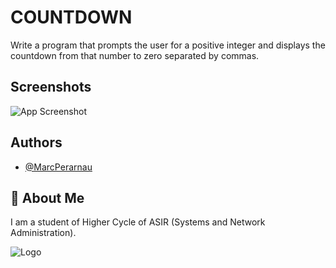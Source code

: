 
# COUNTDOWN
Write a program that prompts the user for a positive integer and displays the countdown from that number to zero separated by commas.


## Screenshots

![App Screenshot](https://github.com/MarcPerarnau/PYTHON/assets/151735878/8a4b3cf2-5c17-4ec7-a81b-d6e301df4a70)



## Authors

- [@MarcPerarnau](https://github.com/MarcPerarnau)


## 🚀 About Me
I am a student of Higher Cycle of ASIR (Systems and Network Administration).


![Logo](https://github.com/MarcPerarnau/MV/assets/151735878/dbd36d50-971f-4147-8b66-0c489954895e)

